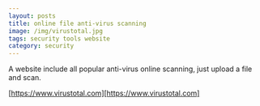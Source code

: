 ```yaml
---
layout: posts
title: online file anti-virus scanning
image: /img/virustotal.jpg
tags: security tools website
category: security
---
```


A website include all popular anti-virus online scanning, just upload a file and scan.

[https://www.virustotal.com][https://www.virustotal.com]
